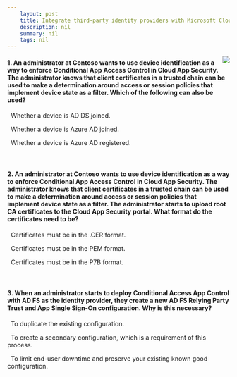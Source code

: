 ```yaml
---
    layout: post
    title: Integrate third-party identity providers with Microsoft Cloud App Security 
    description: nil
    summary: nil
    tags: nil
---
```



 <a target="_blank" href="https://docs.microsoft.com/en-us/learn/modules/integrate-third-party-identity-providers-microsoft-cloud-app-security/5-knowledge-check/"><i class="fas fa-external-link-alt"></i> </a>
 <img align="right" src="https://docs.microsoft.com/en-us/learn/achievements/generic-badge.svg">
####  1. An administrator at Contoso wants to use device identification as a way to enforce Conditional App Access Control in Cloud App Security. The administrator knows that client certificates in a trusted chain can be used to make a determination around access or session policies that implement device state as a filter. Which of the following can also be used?


<i class='far fa-square'></i> &nbsp;&nbsp;Whether a device is AD DS joined.

<i class='fas fa-check-square' style='color: Dodgerblue;'></i> &nbsp;&nbsp;Whether a device is Azure AD joined.

<i class='far fa-square'></i> &nbsp;&nbsp;Whether a device is Azure AD registered.
<br />
<br />
<br />

####  2. An administrator at Contoso wants to use device identification as a way to enforce Conditional App Access Control in Cloud App Security. The administrator knows that client certificates in a trusted chain can be used to make a determination around access or session policies that implement device state as a filter. The administrator starts to upload root CA certificates to the Cloud App Security portal. What format do the certificates need to be?


<i class='far fa-square'></i> &nbsp;&nbsp;Certificates must be in the .CER format.

<i class='fas fa-check-square' style='color: Dodgerblue;'></i> &nbsp;&nbsp;Certificates must be in the PEM format.

<i class='far fa-square'></i> &nbsp;&nbsp;Certificates must be in the P7B format.
<br />
<br />
<br />

####  3. When an administrator starts to deploy Conditional Access App Control with AD FS as the identity provider, they create a new AD FS Relying Party Trust and App Single Sign-On configuration. Why is this necessary?


<i class='far fa-square'></i> &nbsp;&nbsp;To duplicate the existing configuration.

<i class='far fa-square'></i> &nbsp;&nbsp;To create a secondary configuration, which is a requirement of this process.

<i class='fas fa-check-square' style='color: Dodgerblue;'></i> &nbsp;&nbsp;To limit end-user downtime and preserve your existing known good configuration.
<br />
<br />
<br />
